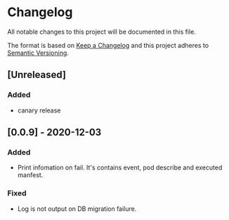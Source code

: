 # Changelog
All notable changes to this project will be documented in this file.

The format is based on [Keep a Changelog](http://keepachangelog.com/)
and this project adheres to [Semantic Versioning](http://semver.org/).

## [Unreleased]

### Added

- canary release

## [0.0.9] - 2020-12-03

### Added

- Print infomation on fail. It's contains event, pod describe and executed manfest.

### Fixed

- Log is not output on DB migration failure.

